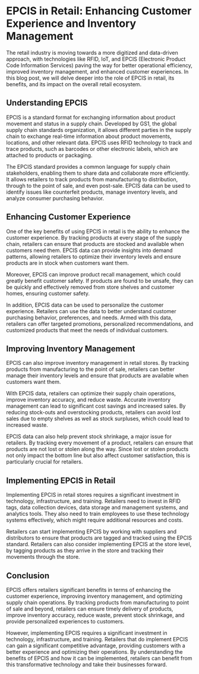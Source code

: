# EPCIS in Retail: Enhancing Customer Experience and Inventory Management

The retail industry is moving towards a more digitized and data-driven approach, with technologies like RFID, IoT, and EPCIS (Electronic Product Code Information Services) paving the way for better operational efficiency, improved inventory management, and enhanced customer experiences. In this blog post, we will delve deeper into the role of EPCIS in retail, its benefits, and its impact on the overall retail ecosystem.

## Understanding EPCIS

EPCIS is a standard format for exchanging information about product movement and status in a supply chain. Developed by GS1, the global supply chain standards organization, it allows different parties in the supply chain to exchange real-time information about product movements, locations, and other relevant data. EPCIS uses RFID technology to track and trace products, such as barcodes or other electronic labels, which are attached to products or packaging.

The EPCIS standard provides a common language for supply chain stakeholders, enabling them to share data and collaborate more efficiently. It allows retailers to track products from manufacturing to distribution, through to the point of sale, and even post-sale. EPCIS data can be used to identify issues like counterfeit products, manage inventory levels, and analyze consumer purchasing behavior.

## Enhancing Customer Experience

One of the key benefits of using EPCIS in retail is the ability to enhance the customer experience. By tracking products at every stage of the supply chain, retailers can ensure that products are stocked and available when customers need them. EPCIS data can provide insights into demand patterns, allowing retailers to optimize their inventory levels and ensure products are in stock when customers want them.

Moreover, EPCIS can improve product recall management, which could greatly benefit customer safety. If products are found to be unsafe, they can be quickly and effectively removed from store shelves and customer homes, ensuring customer safety.

In addition, EPCIS data can be used to personalize the customer experience. Retailers can use the data to better understand customer purchasing behavior, preferences, and needs. Armed with this data, retailers can offer targeted promotions, personalized recommendations, and customized products that meet the needs of individual customers.

## Improving Inventory Management

EPCIS can also improve inventory management in retail stores. By tracking products from manufacturing to the point of sale, retailers can better manage their inventory levels and ensure that products are available when customers want them.

With EPCIS data, retailers can optimize their supply chain operations, improve inventory accuracy, and reduce waste. Accurate inventory management can lead to significant cost savings and increased sales. By reducing stock-outs and overstocking products, retailers can avoid lost sales due to empty shelves as well as stock surpluses, which could lead to increased waste.

EPCIS data can also help prevent stock shrinkage, a major issue for retailers. By tracking every movement of a product, retailers can ensure that products are not lost or stolen along the way. Since lost or stolen products not only impact the bottom line but also affect customer satisfaction, this is particularly crucial for retailers.

## Implementing EPCIS in Retail

Implementing EPCIS in retail stores requires a significant investment in technology, infrastructure, and training. Retailers need to invest in RFID tags, data collection devices, data storage and management systems, and analytics tools. They also need to train employees to use these technology systems effectively, which might require additional resources and costs.

Retailers can start implementing EPCIS by working with suppliers and distributors to ensure that products are tagged and tracked using the EPCIS standard. Retailers can also consider implementing EPCIS at the store level, by tagging products as they arrive in the store and tracking their movements through the store.

## Conclusion

EPCIS offers retailers significant benefits in terms of enhancing the customer experience, improving inventory management, and optimizing supply chain operations. By tracking products from manufacturing to point of sale and beyond, retailers can ensure timely delivery of products, improve inventory accuracy, reduce waste, prevent stock shrinkage, and provide personalized experiences to customers.

However, implementing EPCIS requires a significant investment in technology, infrastructure, and training. Retailers that do implement EPCIS can gain a significant competitive advantage, providing customers with a better experience and optimizing their operations. By understanding the benefits of EPCIS and how it can be implemented, retailers can benefit from this transformative technology and take their businesses forward.
